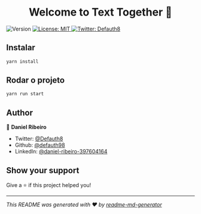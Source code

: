 <h1 align="center">Welcome to Text Together 👋</h1>
<p>
  <img alt="Version" src="https://img.shields.io/badge/version-1.0.0-blue.svg?cacheSeconds=2592000" />
  <a href="#" target="_blank">
    <img alt="License: MIT" src="https://img.shields.io/badge/License-MIT-yellow.svg" />
  </a>
  <a href="https://twitter.com/Defauth8" target="_blank">
    <img alt="Twitter: Defauth8" src="https://img.shields.io/twitter/follow/Defauth8.svg?style=social" />
  </a>
</p>

## Instalar

```sh
yarn install
```

## Rodar o projeto

```sh
yarn run start
```

## Author

👤 **Daniel Ribeiro**

* Twitter: [@Defauth8](https://twitter.com/Defauth8)
* Github: [@defauth98](https://github.com/defauth98)
* LinkedIn: [@daniel-ribeiro-397604164](https://linkedin.com/in/daniel-ribeiro-397604164)

## Show your support

Give a ⭐️ if this project helped you!

***
_This README was generated with ❤️ by [readme-md-generator](https://github.com/kefranabg/readme-md-generator)_
